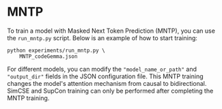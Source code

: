 # MNTP

To train a model with Masked Next Token Prediction (MNTP), you can use the `run_mntp.py` script. Below is an example of how to start training:

```
python experiments/run_mntp.py \
    MNTP_codeGemma.json
```

For different models, you can modify the `"model_name_or_path"` and `"output_dir"` fields in the JSON configuration file. This MNTP training changes the model's attention mechanism from causal to bidirectional. SimCSE and SupCon training can only be performed after completing the MNTP training.
